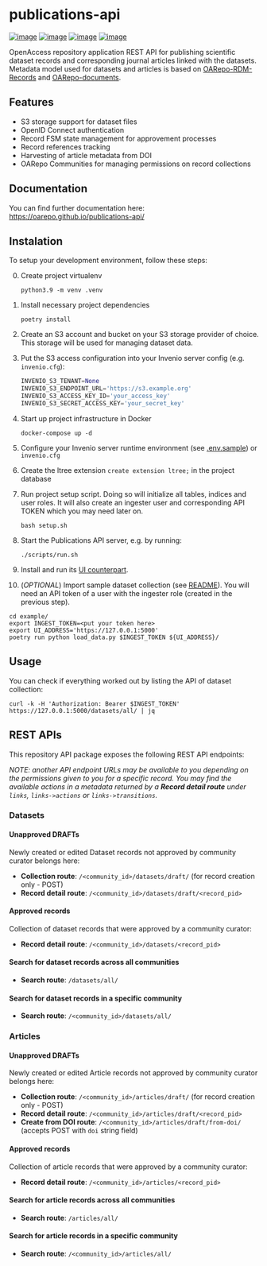 # publications-api

[![image][]][1]
[![image][2]][3]
[![image][4]][5]
[![image][6]][7]

OpenAccess repository application REST API for publishing scientific dataset
records and corresponding journal articles linked with the datasets. Metadata
model used for datasets  and articles is based
on [OARepo-RDM-Records](https://github.com/oarepo/oarepo-rdm-records)
and [OARepo-documents](https://github.com/oarepo/oarepo-documents).

## Features

* S3 storage support for dataset files
* OpenID Connect authentication
* Record FSM state management for approvement processes
* Record references tracking
* Harvesting of article metadata from DOI
* OARepo Communities for managing permissions on record collections

## Documentation

You can find further documentation here:
https://oarepo.github.io/publications-api/

## Instalation

To setup your development environment, follow these steps:

0) Create project virtualenv
   ```shell
   python3.9 -m venv .venv
   ```
1) Install necessary project dependencies
    ```shell
    poetry install
    ```

2) Create an S3 account and bucket on your S3 storage provider of choice.
   This storage will be used for managing dataset data.
3) Put the S3 access configuration into your Invenio server config (e.g. `invenio.cfg`):
    ```python
    INVENIO_S3_TENANT=None
    INVENIO_S3_ENDPOINT_URL='https://s3.example.org'
    INVENIO_S3_ACCESS_KEY_ID='your_access_key'
    INVENIO_S3_SECRET_ACCESS_KEY='your_secret_key'
    ```
4) Start up project infrastructure in Docker
   ```shell
   docker-compose up -d
   ```
5) Configure your Invenio server runtime environment (see 
   [.env.sample](https://github.com/oarepo/publications-api/blob/master/.env.sample)) or `invenio.cfg`

6) Create the ltree extension ``create extension ltree;`` in the project database
7) Run project setup script. Doing so will initialize all tables, indices and user roles. It will also create
   an ingester user and corresponding API TOKEN which you may need later on.
   ```shell
   bash setup.sh
   ```
8) Start the Publications API server, e.g. by running:
   ```shell
   ./scripts/run.sh
   ```
9) Install and run its [UI counterpart](https://github.com/oarepo/publications-ui).
10) (_OPTIONAL_) Import sample dataset collection
   (see [README](https://github.com/oarepo/publications-api/example/data/README.md)). You will need an
   API token of a user with the ingester role (created in the previous step).
   ```shell
   cd example/
   export INGEST_TOKEN=<put your token here>
   export UI_ADDRESS='https://127.0.0.1:5000'
   poetry run python load_data.py $INGEST_TOKEN ${UI_ADDRESS}/
   ```
## Usage

You can check if everything worked out by listing the API of dataset collection:

```shell
curl -k -H 'Authorization: Bearer $INGEST_TOKEN' https://127.0.0.1:5000/datasets/all/ | jq
```

## REST APIs

This repository API package exposes the following REST API endpoints:

_NOTE: another API endpoint URLs may be available to you depending on the
permissions given to you for a specific record. You may find the available
actions in a metadata returned by a **Record detail route** under `links`, `links->actions`
or `links->transitions`._

### Datasets

#### Unapproved DRAFTs

Newly created or edited Dataset records not approved by community curator belongs here:

- **Collection route**: ```/<community_id>/datasets/draft/``` (for record creation only - POST)
- **Record detail route**: ```/<community_id>/datasets/draft/<record_pid>```

#### Approved records

Collection of dataset records that were approved by a community curator:

- **Record detail route**: ```/<community_id>/datasets/<record_pid>```

#### Search for dataset records across all communities

- **Search route**: ```/datasets/all/```

#### Search for dataset records in a specific community

- **Search route**: ```/<community_id>/datasets/all/```

### Articles

#### Unapproved DRAFTs

Newly created or edited Article records not approved by community curator belongs here:

- **Collection route**: ```/<community_id>/articles/draft/``` (for record creation only - POST)
- **Record detail route**: ```/<community_id>/articles/draft/<record_pid>```
- **Create from DOI route**: ```/<community_id>/articles/draft/from-doi/``` (accepts POST with `doi` string field)

#### Approved records

Collection of article records that were approved by a community curator:

- **Record detail route**: ```/<community_id>/articles/<record_pid>```

#### Search for article records across all communities

- **Search route**: ```/articles/all/```

#### Search for article records in a specific community

- **Search route**: ```/<community_id>/articles/all/```


  [image]: https://img.shields.io/github/license/oarepo/publications-api.svg
  [1]: https://github.com/oarepo/publications-api/blob/master/LICENSE
  [2]: https://img.shields.io/travis/oarepo/publications-api.svg
  [3]: https://travis-ci.com/oarepo/publications-api
  [4]: https://img.shields.io/coveralls/oarepo/publications-api.svg
  [5]: https://coveralls.io/r/oarepo/publications-api
  [6]: https://img.shields.io/pypi/v/publications-api.svg
  [7]: https://pypi.org/pypi/publications-api